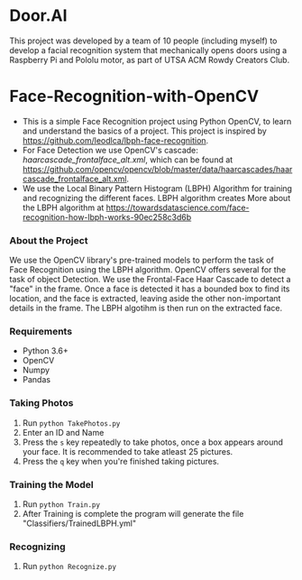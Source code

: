 # Door.AI

This project was developed by a team of 10 people (including myself) to develop a facial recognition system that mechanically opens doors using a Raspberry Pi and Pololu motor, as part of UTSA ACM Rowdy Creators Club.

# Face-Recognition-with-OpenCV

- This is a simple Face Recognition project using Python OpenCV, to learn and understand the basics of a project. This project is inspired by https://github.com/leodlca/lbph-face-recognition.
- For Face Detection we use OpenCV's cascade: *haarcascade_frontalface_alt.xml*, which can be found at https://github.com/opencv/opencv/blob/master/data/haarcascades/haarcascade_frontalface_alt.xml.
- We use the Local Binary Pattern Histogram (LBPH) Algorithm for training and recognizing the different faces. LBPH algorithm creates More about the LBPH algorithm at https://towardsdatascience.com/face-recognition-how-lbph-works-90ec258c3d6b

### About the Project

We use the OpenCV library's pre-trained models to perform the task of Face Recognition using the LBPH algorithm.
OpenCV offers several for the task of object Detection. We use the Frontal-Face Haar Cascade to detect a "face" in the frame. Once a face is detected it has a bounded box to find its location, and the face is extracted, leaving aside the other non-important details in the frame.
The LBPH algotihm is then run on the extracted face.

### Requirements

- Python 3.6+
- OpenCV
- Numpy
- Pandas

### Taking Photos
1. Run `python TakePhotos.py`
2. Enter an ID and Name
3. Press the `s` key repeatedly to take photos, once a box appears around your face. It is recommended to take atleast 25 pictures.
4. Press the `q` key when you're finished taking pictures.

### Training the Model
1. Run `python Train.py`
2. After Training is complete the program will generate the file "Classifiers/TrainedLBPH.yml"

### Recognizing
1. Run `python Recognize.py`
